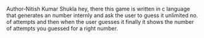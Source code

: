 Author-Nitish Kumar Shukla
hey, there this game is written in c language that generates an number internly and 
ask the user to guess it unlimited no. of attempts and then when the user guesses it 
finally it shows the number of attempts you guessed for a right number.
